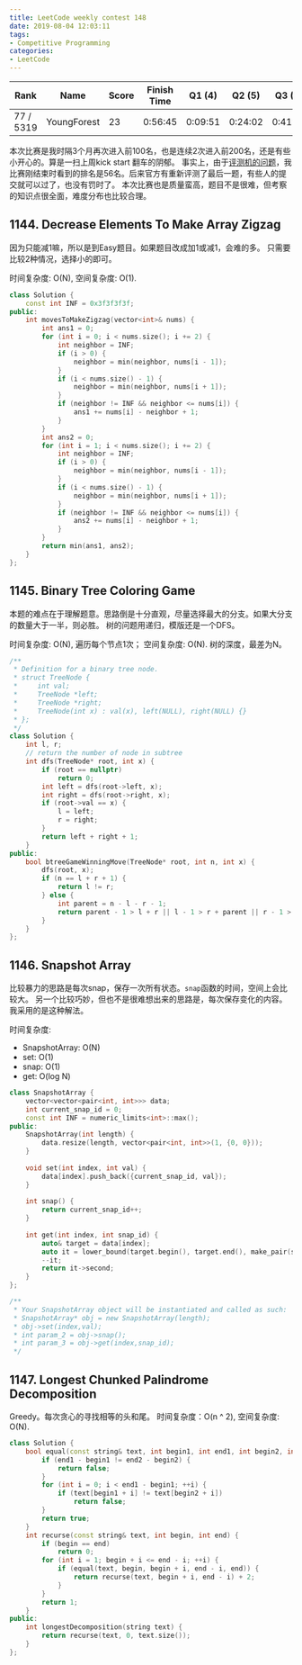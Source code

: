 ```yaml
---
title: LeetCode weekly contest 148
date: 2019-08-04 12:03:11
tags:
- Competitive Programming
categories:
- LeetCode
---
```


| Rank |	Name |	Score |	Finish Time | 	Q1 (4) |	Q2 (5) |	Q3 (6) |	Q4 (8)|
|--|--|--|--|--|--|--|--|
| 77 / 5319 |	YoungForest | 23	 | 		0:56:45 | 0:09:51  | 0:24:02 | 0:41:20 | 0:56:45 |

本次比赛是我时隔3个月再次进入前100名，也是连续2次进入前200名，还是有些小开心的。算是一扫上周kick start 翻车的阴郁。
事实上，由于[评测机的问题](https://leetcode.com/problems/longest-chunked-palindrome-decomposition/discuss/350633/Wrong-problem-constraints-rejudge-all-wrong-submissions)，我比赛刚结束时看到的排名是56名。后来官方有重新评测了最后一题，有些人的提交就可以过了，也没有罚时了。
本次比赛也是质量蛮高，题目不是很难，但考察的知识点很全面，难度分布也比较合理。

## 1144. Decrease Elements To Make Array Zigzag

因为只能减1嘛，所以是到Easy题目。如果题目改成加1或减1，会难的多。
只需要比较2种情况，选择小的即可。

时间复杂度: O(N),
空间复杂度: O(1).

```cpp
class Solution {
    const int INF = 0x3f3f3f3f;
public:
    int movesToMakeZigzag(vector<int>& nums) {
        int ans1 = 0;
        for (int i = 0; i < nums.size(); i += 2) {
            int neighbor = INF;
            if (i > 0) {
                neighbor = min(neighbor, nums[i - 1]);
            }
            if (i < nums.size() - 1) {
                neighbor = min(neighbor, nums[i + 1]);
            }
            if (neighbor != INF && neighbor <= nums[i]) {
                ans1 += nums[i] - neighbor + 1;
            }
        }
        int ans2 = 0;
        for (int i = 1; i < nums.size(); i += 2) {
            int neighbor = INF;
            if (i > 0) {
                neighbor = min(neighbor, nums[i - 1]);
            }
            if (i < nums.size() - 1) {
                neighbor = min(neighbor, nums[i + 1]);
            }
            if (neighbor != INF && neighbor <= nums[i]) {
                ans2 += nums[i] - neighbor + 1;
            }
        }
        return min(ans1, ans2);
    }
};
```

## 1145. Binary Tree Coloring Game

本题的难点在于理解题意。思路倒是十分直观，尽量选择最大的分支。如果大分支的数量大于一半，则必胜。
树的问题用递归，模版还是一个DFS。

时间复杂度: O(N), 遍历每个节点1次；
空间复杂度: O(N). 树的深度，最差为N。

```cpp
/**
 * Definition for a binary tree node.
 * struct TreeNode {
 *     int val;
 *     TreeNode *left;
 *     TreeNode *right;
 *     TreeNode(int x) : val(x), left(NULL), right(NULL) {}
 * };
 */
class Solution {
    int l, r;
    // return the number of node in subtree
    int dfs(TreeNode* root, int x) {
        if (root == nullptr)
            return 0;
        int left = dfs(root->left, x);
        int right = dfs(root->right, x);
        if (root->val == x) {
            l = left;
            r = right;
        }
        return left + right + 1;
    }
public:
    bool btreeGameWinningMove(TreeNode* root, int n, int x) {
        dfs(root, x);
        if (n == l + r + 1) {
            return l != r;
        } else {
            int parent = n - l - r - 1;
            return parent - 1 > l + r || l - 1 > r + parent || r - 1 > l + parent;
        }
    }
};
```

## 1146. Snapshot Array

比较暴力的思路是每次snap，保存一次所有状态。`snap`函数的时间，空间上会比较大。
另一个比较巧妙，但也不是很难想出来的思路是，每次保存变化的内容。我采用的是这种解法。

时间复杂度:
- SnapshotArray: O(N)
- set: O(1)
- snap:  O(1)
- get: O(log N)

```cpp
class SnapshotArray {
    vector<vector<pair<int, int>>> data;
    int current_snap_id = 0;
    const int INF = numeric_limits<int>::max();
public:
    SnapshotArray(int length) {
        data.resize(length, vector<pair<int, int>>(1, {0, 0}));
    }
    
    void set(int index, int val) {
        data[index].push_back({current_snap_id, val});
    }
    
    int snap() {
        return current_snap_id++;
    }
    
    int get(int index, int snap_id) {
        auto& target = data[index];
        auto it = lower_bound(target.begin(), target.end(), make_pair(snap_id, INF));
        --it;
        return it->second;
    }
};

/**
 * Your SnapshotArray object will be instantiated and called as such:
 * SnapshotArray* obj = new SnapshotArray(length);
 * obj->set(index,val);
 * int param_2 = obj->snap();
 * int param_3 = obj->get(index,snap_id);
 */
```

## 1147. Longest Chunked Palindrome Decomposition

Greedy。每次贪心的寻找相等的头和尾。
时间复杂度：O(n ^ 2),
空间复杂度: O(N).

```cpp
class Solution {
    bool equal(const string& text, int begin1, int end1, int begin2, int end2) {
        if (end1 - begin1 != end2 - begin2) {
            return false;
        }
        for (int i = 0; i < end1 - begin1; ++i) {
            if (text[begin1 + i] != text[begin2 + i]) 
                return false;
        }
        return true;
    }
    int recurse(const string& text, int begin, int end) {
        if (begin == end)
            return 0;
        for (int i = 1; begin + i <= end - i; ++i) {
            if (equal(text, begin, begin + i, end - i, end)) {
                return recurse(text, begin + i, end - i) + 2;
            }
        }
        return 1;
    }
public:
    int longestDecomposition(string text) {
        return recurse(text, 0, text.size());
    }
};
```